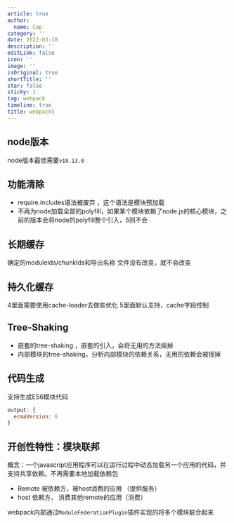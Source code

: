 ```yaml
---
article: true
author:
  name: Cap
category: ''
date: 2022-03-18
description: ''
editLink: false
icon: ''
image: ''
isOriginal: true
shortTitle: ''
star: false
sticky: 1
tag: webpack
timeline: true
title: webpack5
---
```



## node版本

node版本最低需要`v10.13.0`

## 功能清除

- require.includes语法被废弃 ，这个语法是模块预加载
- 不再为node加载全部的polyfill，如果某个模块依赖了node.js的核心模块，之前的版本会将node的polyfill整个引入，5则不会  

## 长期缓存

 确定的moduleIds/chunkIds和导出名称
文件没有改变，就不会改变

## 持久化缓存

4里面需要使用cache-loader去做些优化
5里面默认支持，cache字段控制

## Tree-Shaking

- 嵌套的tree-shaking ，嵌套的引入，会将无用的方法摇掉
- 内部模块的tree-shaking，分析内部模块的依赖关系，无用的依赖会被摇掉 

## 代码生成

支持生成ES6模块代码

```javascript
output: {
  ecmaVersion: 6
}
```

## 开创性特性：模块联邦

概念：一个javascript应用程序可以在运行过程中动态加载另一个应用的代码，并支持共享依赖。不再需要本地加载依赖包

- Remote 被依赖方，被host消费的应用 （提供服务）
- host 依赖方， 消费其他remote的应用（消费）

webpack内部通过`ModuleFederationPlugin`插件实现的将多个模块联合起来